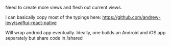 Need to create more views and flesh out current views.

I can basically copy most of the typings here:
https://github.com/andrew-levy/swiftui-react-native

Will wrap android app eventually. Ideally, one builds an Android and iOS app separately but share code in /shared
